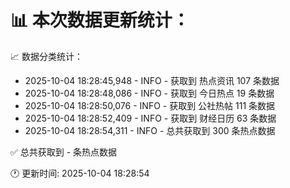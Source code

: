 📊 本次数据更新统计：
==========================

📈 数据分类统计：
- 2025-10-04 18:28:45,948 - INFO - 获取到 热点资讯 107 条数据
- 2025-10-04 18:28:48,086 - INFO - 获取到 今日热点 19 条数据
- 2025-10-04 18:28:50,076 - INFO - 获取到 公社热帖 111 条数据
- 2025-10-04 18:28:52,409 - INFO - 获取到 财经日历 63 条数据
- 2025-10-04 18:28:54,311 - INFO - 总共获取到 300 条热点数据

✅ 总共获取到 - 条热点数据

🕐 更新时间: 2025-10-04 18:28:54
